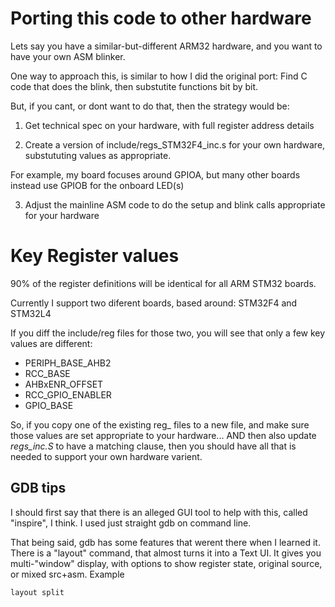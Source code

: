
# Porting this code to other hardware

Lets say you have a similar-but-different ARM32 hardware, and you want to
have your own ASM blinker.

One way to approach this, is similar to how I did the original port:
Find C code that does the blink, then substutite functions bit by bit.

But, if you cant, or dont want to do that, then the strategy would be:

1. Get technical spec on your hardware, with full register address details

2. Create a version of include/regs_STM32F4_inc.s for your own hardware, substututing
values as appropriate.

For example, my board focuses around GPIOA, but many other boards
instead use GPIOB for the onboard LED(s)

3. Adjust the mainline ASM code to do the setup and blink calls appropriate
for your hardware


# Key Register values

90% of the register definitions will be identical for all ARM STM32 boards.

Currently I support two diferent boards, based around: STM32F4 and STM32L4

If you diff the include/reg files for those two, you will see that only a 
few key values are different:

+ PERIPH_BASE_AHB2  
+ RCC_BASE 
+ AHBxENR_OFFSET 
+ RCC_GPIO_ENABLER 
+ GPIO_BASE 

So, if you copy one of the existing reg_ files to a new file, and make sure
those values are set appropriate to your hardware... AND then also
update *regs_inc.S* to have a matching clause, then you should have all that is 
needed to support your own hardware varient.

## GDB tips

I should first say that there is an alleged GUI tool to help with this,
called "inspire", I think.
I used just straight gdb on command line.

That being said, gdb has some features that werent there when I learned
it.  There is a "layout" command, that almost turns it into a Text UI.
It gives you multi-"window" display, with options to show register state,
original source, or mixed src+asm. Example

    layout split

